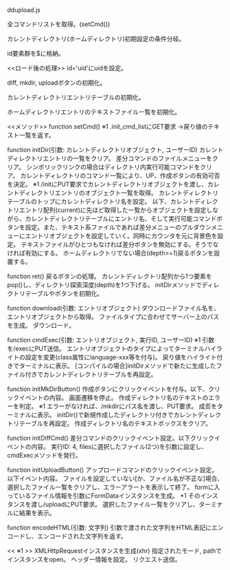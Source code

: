 ddupload.js

全コマンドリストを取得。(setCmd())

カレントディレクトリ(ホームディレクトリ)初期設定の条件分岐。

id要素群を$に格納。

<<ロード後の処理>>
id='uid'にuidを設定。

diff, mkdir, uploadボタンの初期化。

カレントディレクトリエントリテーブルの初期化。

ホームディレクトリエントリのテキストファイル一覧を初期化。

<<メソッド>>
function setCmd()
※1 .init_cmd_listにGET要求
→戻り値のテキスト一覧を返す。

function initDir(引数: カレントディレクトリオブジェクト, ユーザーID)
カレントディレクトリエントリの一覧をクリア。
差分コマンドのファイルメニューをクリア。
シンボリックリンクの場合はディレクトリ内実行可能コマンドをクリア。
カレントディレクトリのコマンド一覧により、UP、作成ボタンの有効可否を決定。
※1 /initにPUT要求でカレントディレクトリオブジェクトを渡し、カレントディレクトリエントリのオブジェクト一覧を取得。
カレントディレクトリテーブルのトップにカレントディレクトリ名を設定。
以下、カレントディレクトリエントリ配列(current)に先ほど取得した一覧からオブジェクトを設定しながら、カレントディレクトリテーブルにエントリ名、そして実行可能コマンドボタンを設定。また、テキスト系ファイルであれば差分メニューのプルダウンメニューにエントリオブジェクトを設定していく。同時にカウンタを元に背景色を設定。
テキストファイルがひとつもなければ差分ボタンを無効にする。そうでなければ有効にする。
ホームディレクトリでない場合(depth>=1)戻るボタンを設置する。

function ret()
戻るボタンの処理。
カレントディレクトリ配列から1つ要素をpop()し、ディレクトリ探索深度(depth)を1つ下げる。
initDirメソッドでディレクトリテーブルやボタンを初期化。

function download(引数: エントリオブジェクト)
ダウンロードファイル名を、エントリオブジェクトから取得。
ファイルタイプに合わせてサーバー上のパスを生成。
ダウンロード。

function cmdExec(引数: エントリオブジェクト, 実行ID, ユーザーID)
※1 引数を/execにPUT送信。
エントリオブジェクトのタイプによってターミナルハイライトの設定を変更(class属性にlanguage-xxx等を付与)。
戻り値をハイライト付きでターミナルに表示。
[コンパイルの場合]initDirメソッドで新たに生成したファイル付きでカレントディレクトリテーブルを再設定。

function initMkDirButton()
作成ボタンにクリックイベントを付与。以下、クリックイベントの内容。
画面遷移を停止。
作成ディレクトリ名のテキストのエラーを判定。
※1 エラーがなければ、/mkdirにパス名を渡し、PUT要求。
成否をターミナルに表示。
initDir()で新規作成したディレクトリ付きでカレントディレクトリテーブルを再設定。
作成ディレクトリ名のテキストボックスをクリア。

function initDiffCmd()
差分コマンドのクリックイベント設定。以下クリックイベントの内容。
実行ID: 4, filesに選択したファイル(2つ)を引数に設定し、cmdExecメソッドを発行。

function initUploadButton()
アップロードコマンドのクリックイベント設定。以下イベント内容。
ファイルを設定していない[か、ファイル名が不正な]場合、選択したファイル一覧をクリアし、エラーアラートを表示して終了。
formに入っているファイル情報を引数にFormDataインスタンスを生成。
*1 そのインスタンスを渡し/uploadにPUT要求。
選択したファイル一覧をクリアし、ターミナルに結果を表示。

function encodeHTML(引数: 文字列)
引数で渡された文字列をHTML表記にエンコードし、エンコードされた文字列を返す。

<< ※1 >>
XMLHttpRequestインスタンスを生成(xhr)
指定されたモード, pathでインスタンスをopen。
ヘッダー情報を設定。
リクエスト送信。
